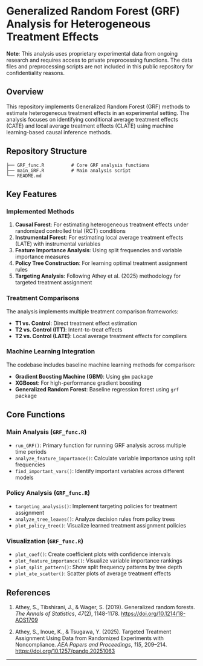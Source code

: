 # Generalized Random Forest (GRF) Analysis for Heterogeneous Treatment Effects

**Note**: This analysis uses proprietary experimental data from ongoing research and requires access to private preprocessing functions. The data files and preprocessing scripts are not included in this public repository for confidentiality reasons.

## Overview

This repository implements Generalized Random Forest (GRF) methods to estimate heterogeneous treatment effects in an experimental setting. The analysis focuses on identifying conditional average treatment effects (CATE) and local average treatment effects (CLATE) using machine learning-based causal inference methods.

## Repository Structure

```
├── GRF_func.R          # Core GRF analysis functions
├── main_GRF.R          # Main analysis script
└── README.md
```

## Key Features

### Implemented Methods

1. **Causal Forest**: For estimating heterogeneous treatment effects under randomized controlled trial (RCT) conditions
2. **Instrumental Forest**: For estimating local average treatment effects (LATE) with instrumental variables
3. **Feature Importance Analysis**: Using split frequencies and variable importance measures
4. **Policy Tree Construction**: For learning optimal treatment assignment rules
5. **Targeting Analysis**: Following Athey et al. (2025) methodology for targeted treatment assignment

### Treatment Comparisons

The analysis implements multiple treatment comparison frameworks:
- **T1 vs. Control**: Direct treatment effect estimation
- **T2 vs. Control (ITT)**: Intent-to-treat effects
- **T2 vs. Control (LATE)**: Local average treatment effects for compliers

### Machine Learning Integration

The codebase includes baseline machine learning methods for comparison:
- **Gradient Boosting Machine (GBM)**: Using `gbm` package
- **XGBoost**: For high-performance gradient boosting
- **Generalized Random Forest**: Baseline regression forest using `grf` package

## Core Functions

### Main Analysis (`GRF_func.R`)

- `run_GRF()`: Primary function for running GRF analysis across multiple time periods
- `analyze_feature_importance()`: Calculate variable importance using split frequencies
- `find_important_vars()`: Identify important variables across different models

### Policy Analysis (`GRF_func.R`)

- `targeting_analysis()`: Implement targeting policies for treatment assignment
- `analyze_tree_leaves()`: Analyze decision rules from policy trees
- `plot_policy_tree()`: Visualize learned treatment assignment policies

### Visualization (`GRF_func.R`)

- `plot_coef()`: Create coefficient plots with confidence intervals
- `plot_feature_importance()`: Visualize variable importance rankings
- `plot_split_pattern()`: Show split frequency patterns by tree depth
- `plot_ate_scatter()`: Scatter plots of average treatment effects


## References

1. Athey, S., Tibshirani, J., & Wager, S. (2019). Generalized random forests. *The Annals of Statistics*, *47*(2), 1148-1178. https://doi.org/10.1214/18-AOS1709

2. Athey, S., Inoue, K., & Tsugawa, Y. (2025). Targeted Treatment Assignment Using Data from Randomized Experiments with Noncompliance. *AEA Papers and Proceedings*, *115*, 209–214. https://doi.org/10.1257/pandp.20251063

---


